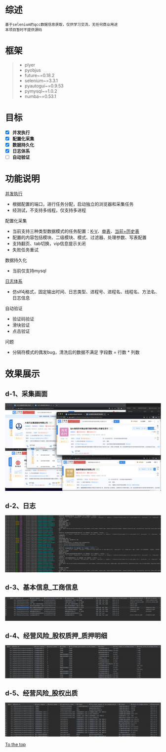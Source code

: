 #####

# 综述
    基于selenium的qcc数据信息获取，仅供学习交流，无任何商业用途
    本项目暂时不提供源码

# 框架

> * plyer
> * pyobjus
> * future~=0.18.2
> * selenium~=3.3.1
> * pyautogui~=0.9.53
> * pymysql~=1.0.2
> * numba~=0.53.1

# 目标
- [x] **并发执行**
- [x] **配置化采集**
- [x] **数据持久化**
- [x] **日志体系**
- [ ] **自动验证**

# 功能说明

[并发执行](#d-1采集画面)
 * 根据配置的端口，进行任务分配，启动独立的浏览器和采集任务
 * 经测试，不支持多线程，仅支持多进程

配置化采集
 * 当前支持三种类型数据模式的任务配置：[K-V](#d-3基本信息_工商信息)、[单表](#d-4经营风险_股权质押_质押明细)、[当前+历史表](#d-5经营风险_股权出质)
 * 配置的内容包括模块、二级模块、模式、过滤器、处理参数、写表配置
 * 支持翻页、tab切换，vip信息提示关闭
 * 失败任务重试

数据持久化
 * 当前仅支持mysql

[日志体系](#d-2日志)
 * 仿slf4j格式，固定输出时间、日志类型、进程号、进程名、线程名、方法名、日志信息

自动验证
 * 验证码验证
 * 滑块验证
 * 点击验证

问题
 * 分隔符模式的偶发bug，清洗后的数据不满足 字段数 = 行数 * 列数

# 效果展示

## d-1、采集画面
![5浏览器采集](./image/5-process-collecting.png)

## d-2、日志
![日志](./image/log.png)

## d-3、基本信息_工商信息
![基本信息-工商信息](./image/basic-info-mysql.png)

## d-4、经营风险_股权质押_质押明细
![经营风险-股权质押-质押明细](./image/s-pledge-detail-mysql.png)

## d-5、经营风险_股权出质
![经营风险-股权出质](./image/pledge-mysql.png)



[To the top](#)


